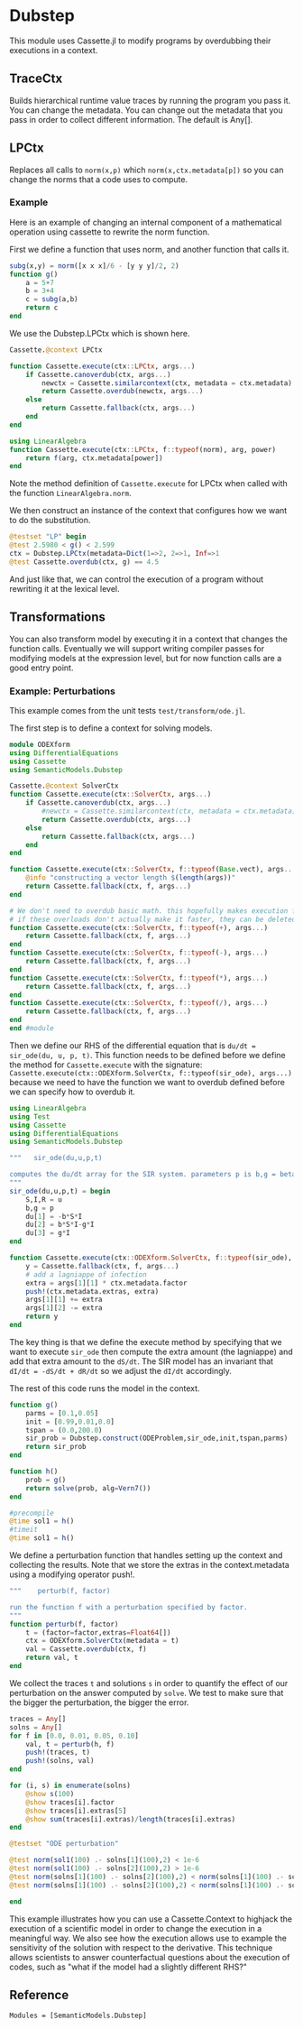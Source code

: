 # Dubstep 

This module uses Cassette.jl to modify programs by overdubbing their executions in a context. 

## TraceCtx

Builds hierarchical runtime value traces by running the program you pass it. You can change the metadata.
You can change out the metadata that you pass in order to collect different information. The default is Any[].

## LPCtx

Replaces all calls to `norm(x,p)` which `norm(x,ctx.metadata[p])` so you can change the norms that a code uses to
compute. 

### Example
Here is an example of changing an internal component of a mathematical operation using cassette to rewrite the norm function.


First we define a function that uses norm, and
another function that calls it. 
```julia
subg(x,y) = norm([x x x]/6 - [y y y]/2, 2)
function g()
    a = 5+7
    b = 3+4
    c = subg(a,b)
    return c
end
```

We use the Dubstep.LPCtx which is shown here.

```julia
Cassette.@context LPCtx

function Cassette.execute(ctx::LPCtx, args...)
    if Cassette.canoverdub(ctx, args...)
        newctx = Cassette.similarcontext(ctx, metadata = ctx.metadata)
        return Cassette.overdub(newctx, args...)
    else
        return Cassette.fallback(ctx, args...)
    end
end

using LinearAlgebra
function Cassette.execute(ctx::LPCtx, f::typeof(norm), arg, power)
    return f(arg, ctx.metadata[power])
end
```

Note the method definition of `Cassette.execute`
for LPCtx when called with the function
`LinearAlgebra.norm`.

We then construct an instance of the context that
configures how we want to do the substitution.
```julia
@testset "LP" begin 
@test 2.5980 < g() < 2.599
ctx = Dubstep.LPCtx(metadata=Dict(1=>2, 2=>1, Inf=>1
@test Cassette.overdub(ctx, g) == 4.5
```

And just like that, we can control the execution
of a program without rewriting it at the lexical level.


## Transformations

You can also transform model by executing it in a
context that changes the function calls.
Eventually we will support writing compiler passes
for modifying models at the expression level, but
for now function calls are a good entry point.

### Example: Perturbations

This example comes from the unit tests `test/transform/ode.jl`.

The first step is to define a context for solving
models.

```julia
module ODEXform
using DifferentialEquations
using Cassette
using SemanticModels.Dubstep

Cassette.@context SolverCtx
function Cassette.execute(ctx::SolverCtx, args...)
    if Cassette.canoverdub(ctx, args...)
        #newctx = Cassette.similarcontext(ctx, metadata = ctx.metadata)
        return Cassette.overdub(ctx, args...)
    else
        return Cassette.fallback(ctx, args...)
    end
end

function Cassette.execute(ctx::SolverCtx, f::typeof(Base.vect), args...)
    @info "constructing a vector length $(length(args))"
    return Cassette.fallback(ctx, f, args...)
end

# We don't need to overdub basic math. this hopefully makes execution faster.
# if these overloads don't actually make it faster, they can be deleted.
function Cassette.execute(ctx::SolverCtx, f::typeof(+), args...)
    return Cassette.fallback(ctx, f, args...)
end
function Cassette.execute(ctx::SolverCtx, f::typeof(-), args...)
    return Cassette.fallback(ctx, f, args...)
end
function Cassette.execute(ctx::SolverCtx, f::typeof(*), args...)
    return Cassette.fallback(ctx, f, args...)
end
function Cassette.execute(ctx::SolverCtx, f::typeof(/), args...)
    return Cassette.fallback(ctx, f, args...)
end
end #module
```

Then we define our RHS of the differential
equation that is `du/dt = sir_ode(du, u, p, t)`.
This function needs to be defined before we define
the method for `Cassette.execute` with the
signature:
`Cassette.execute(ctx::ODEXform.SolverCtx, f::typeof(sir_ode), args...)` 
because we need to have the function we want to
overdub defined before we can specify how to
overdub it.

```julia
using LinearAlgebra
using Test
using Cassette
using DifferentialEquations
using SemanticModels.Dubstep

"""   sir_ode(du,u,p,t)

computes the du/dt array for the SIR system. parameters p is b,g = beta,gamma.
"""
sir_ode(du,u,p,t) = begin
    S,I,R = u
    b,g = p
    du[1] = -b*S*I
    du[2] = b*S*I-g*I
    du[3] = g*I
end

function Cassette.execute(ctx::ODEXform.SolverCtx, f::typeof(sir_ode), args...)
    y = Cassette.fallback(ctx, f, args...)
    # add a lagniappe of infection
    extra = args[1][1] * ctx.metadata.factor
    push!(ctx.metadata.extras, extra)
    args[1][1] += extra
    args[1][2] -= extra
    return y
end
```

The key thing is that we define the execute method
by specifying that we want to execute `sir_ode`
then compute the extra amount (the lagniappe) and
add that extra amount to the `dS/dt`. The SIR
model has an invariant that `dI/dt = -dS/dt + dR/dt`
so we adjust the `dI/dt` accordingly.

The rest of this code runs the model in the
context.

```julia
function g()
    parms = [0.1,0.05]
    init = [0.99,0.01,0.0]
    tspan = (0.0,200.0)
    sir_prob = Dubstep.construct(ODEProblem,sir_ode,init,tspan,parms)
    return sir_prob
end

function h()
    prob = g()
    return solve(prob, alg=Vern7())
end

#precompile
@time sol1 = h()
#timeit
@time sol1 = h()
```

We define a perturbation function that handles
setting up the context and collecting the results.
Note that we store the extras in the
context.metadata using a modifying operator push!.

```julia
"""    perturb(f, factor)

run the function f with a perturbation specified by factor.
"""
function perturb(f, factor)
    t = (factor=factor,extras=Float64[])
    ctx = ODEXform.SolverCtx(metadata = t)
    val = Cassette.overdub(ctx, f)
    return val, t
end
```

We collect the traces `t` and solutions `s` in
order to quantify the effect of our perturbation
on the answer computed by `solve`. We test to make
sure that the bigger the perturbation, the bigger
the error.

```julia
traces = Any[]
solns = Any[]
for f in [0.0, 0.01, 0.05, 0.10]
    val, t = perturb(h, f)
    push!(traces, t)
    push!(solns, val)
end

for (i, s) in enumerate(solns)
    @show s(100)
    @show traces[i].factor
    @show traces[i].extras[5]
    @show sum(traces[i].extras)/length(traces[i].extras)
end

@testset "ODE perturbation"

@test norm(sol1(100) .- solns[1](100),2) < 1e-6
@test norm(sol1(100) .- solns[2](100),2) > 1e-6
@test norm(solns[1](100) .- solns[2](100),2) < norm(solns[1](100) .- solns[3](100),2)
@test norm(solns[1](100) .- solns[2](100),2) < norm(solns[1](100) .- solns[4](100),2)

end
```

This example illustrates how you can use a
Cassette.Context to highjack the execution of a
scientific model in order to change the execution
in a meaningful way. We also see how the execution
allows use to example the sensitivity of the
solution with respect to the derivative. This
technique allows scientists to answer
counterfactual questions about the execution of
codes, such as "what if the model had a slightly
different RHS?"

## Reference


```@autodocs
Modules = [SemanticModels.Dubstep]
```
